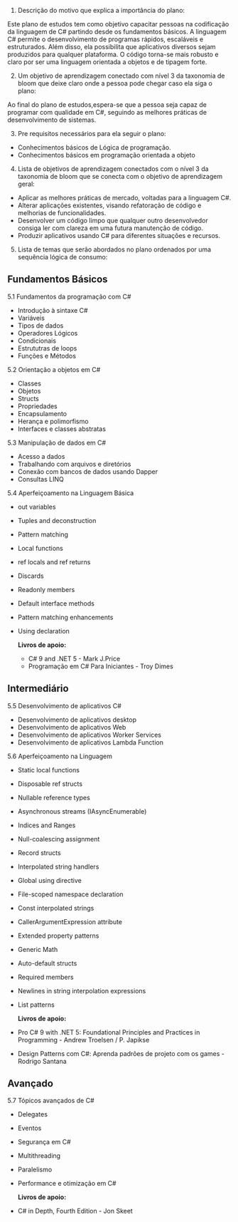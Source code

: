 1. Descrição do motivo que explica a importância do plano:

Este plano de estudos tem como objetivo capacitar pessoas na codificação da linguagem de C# partindo desde os fundamentos básicos. A linguagem C# permite o desenvolvimento de programas rápidos, escaláveis e estruturados. Além disso, ela possibilita que aplicativos diversos sejam produzidos para qualquer plataforma. O código torna-se mais robusto e claro por ser uma linguagem orientada a objetos e de tipagem forte.

2. Um objetivo de aprendizagem conectado com nível 3 da taxonomia de bloom que deixe claro onde a pessoa pode chegar caso ela siga o plano:

Ao final do plano de estudos,espera-se que a pessoa seja capaz de programar com qualidade em C#, seguindo as melhores práticas de desenvolvimento de sistemas.

3. Pre requisitos necessários para ela seguir o plano:
   
  - Conhecimentos básicos de Lógica de programação.
  - Conhecimentos básicos em programação orientada a objeto

4.  Lista de objetivos de aprendizagem conectados com o nível 3 da taxonomia de bloom que se conecta com o objetivo de aprendizagem geral:

 - Aplicar as melhores práticas de mercado, voltadas para a linguagem C#.
 - Alterar aplicações existentes, visando refatoração de código e melhorias de funcionalidades.
 - Desenvolver um código limpo que qualquer outro desenvolvedor consiga ler com clareza em uma futura manutenção de código.
 - Produzir aplicativos usando C# para diferentes situações e recursos.
  
5.  Lista de temas que serão abordados no plano ordenados por uma sequência lógica de consumo:
   
## Fundamentos Básicos

5.1 Fundamentos da programação com C#
- Introdução à sintaxe C#
- Variáveis
- Tipos de dados
- Operadores Lógicos
- Condicionais 
- Estrututras de loops
- Funções e Métodos

5.2 Orientação a objetos em C#
- Classes  
- Objetos 
- Structs
- Propriedades
- Encapsulamento 
- Herança e polimorfismo
- Interfaces e classes abstratas
  
5.3 Manipulação de dados em C#
- Acesso a dados
- Trabalhando com arquivos e diretórios
- Conexão com bancos de dados usando Dapper
- Consultas LINQ

5.4  Aperfeiçoamento na Linguagem Básica
- out variables
- Tuples and deconstruction
- Pattern matching
- Local functions
- ref locals and ref returns
- Discards
- Readonly members
- Default interface methods
- Pattern matching enhancements
- Using declaration

  **Livros de apoio:** 
  - C# 9 and .NET 5  - Mark J.Price
  - Programação em C# Para Iniciantes - Troy Dimes
  
## Intermediário

5.5 Desenvolvimento de aplicativos C#
- Desenvolvimento de aplicativos desktop 
- Desenvolvimento de aplicativos Web 
- Desenvolvimento de aplicativos Worker Services
- Desenvolvimento de aplicativos Lambda Function
  
5.6 Aperfeiçoamento na Linguagem 

- Static local functions
- Disposable ref structs
- Nullable reference types
- Asynchronous streams (IAsyncEnumerable)
- Indices and Ranges
- Null-coalescing assignment
- Record structs
- Interpolated string handlers
- Global using directive
- File-scoped namespace declaration
- Const interpolated strings
- CallerArgumentExpression attribute
- Extended property patterns
- Generic Math
- Auto-default structs
- Required members
- Newlines in string interpolation expressions
- List patterns

  **Livros de apoio:** 
- Pro C# 9 with .NET 5: Foundational Principles and Practices in Programming  - Andrew Troelsen / P. Japikse
- Design Patterns com C#: Aprenda padrões de projeto com os games -Rodrigo Santana


## Avançado

5.7 Tópicos avançados de C#
- Delegates 
- Eventos 
- Segurança em C#
- Multithreading 
- Paralelismo
- Performance e otimização em C#

  **Livros de apoio:** 
- C# in Depth, Fourth Edition - Jon Skeet 
